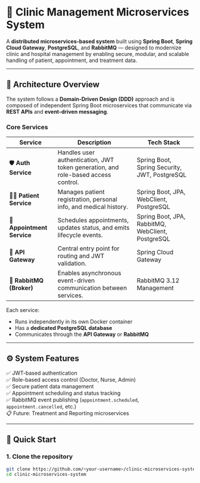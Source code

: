 # 🏥 **Clinic Management Microservices System**

A **distributed microservices-based system** built using **Spring Boot**, **Spring Cloud Gateway**, **PostgreSQL**, and **RabbitMQ** — designed to modernize clinic and hospital management by enabling secure, modular, and scalable handling of patient, appointment, and treatment data.

---

## 🧩 **Architecture Overview**

The system follows a **Domain-Driven Design (DDD)** approach and is composed of independent Spring Boot microservices that communicate via **REST APIs** and **event-driven messaging**.

### **Core Services**

| Service | Description | Tech Stack |
|----------|--------------|------------|
| 🛡️ **Auth Service** | Handles user authentication, JWT token generation, and role-based access control. | Spring Boot, Spring Security, JWT, PostgreSQL |
| 👩‍⚕️ **Patient Service** | Manages patient registration, personal info, and medical history. | Spring Boot, JPA, WebClient, PostgreSQL |
| 📅 **Appointment Service** | Schedules appointments, updates status, and emits lifecycle events. | Spring Boot, JPA, RabbitMQ, WebClient, PostgreSQL |
| 🚪 **API Gateway** | Central entry point for routing and JWT validation. | Spring Cloud Gateway |
| 🐇 **RabbitMQ (Broker)** | Enables asynchronous event-driven communication between services. | RabbitMQ 3.12 Management |

Each service:
- Runs independently in its own Docker container  
- Has a **dedicated PostgreSQL database**  
- Communicates through the **API Gateway** or **RabbitMQ**

---

## ⚙️ **System Features**

✅ JWT-based authentication  
✅ Role-based access control (Doctor, Nurse, Admin)  
✅ Secure patient data management  
✅ Appointment scheduling and status tracking  
✅ RabbitMQ event publishing (`appointment.scheduled`, `appointment.cancelled`, etc.)  
📋 Future: Treatment and Reporting microservices  

---

## 🚀 **Quick Start**

### **1. Clone the repository**
```bash
git clone https://github.com/<your-username>/clinic-microservices-system.git
cd clinic-microservices-system
